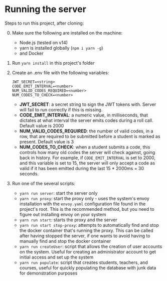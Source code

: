 # Running the server

Steps to run this project, after cloning:

0. Make sure the following are installed on the machine:
    - Node.js (tested on v14)
    - yarn is installed globally (`npm i yarn -g`)
    - and Docker

1. Run `yarn install` in this project's folder

2. Create an .env file with the following variables:
    ```
    JWT_SECRET=<string>
    CODE_EMIT_INTERVAL=<number>
    NUM_VALID_CODES_REQUIRED=<number>
    NUM_CODES_TO_CHECK=<number>
    ```
    - **JWT_SECRET**: a secret string to sign the JWT tokens with. Server will fail to run correctly if this is missing.
    - **CODE_EMIT_INTERVAL**: a numeric value, in milliseconds, that dictates at what interval the server emits codes during a roll call. Default value is 2000
    - **NUM_VALID_CODES_REQUIRED**: the number of valid codes, in a row, that are required to be submitted before a student is marked as present. Default value is 3
    - **NUM_CODES_TO_CHECK**: when a student submits a code, this controls how many old codes the server will check against, going back in history. For example, if `CODE_EMIT_INTERVAL` is set to 2000, and this variable is set to 15, the server will only accept a code as valid if it has been emitted during the last 15 * 2000ms = 30 seconds.

3. Run one of the several scripts:
    - `yarn run server`: start the server only
    - `yarn run proxy`: start the proxy only - uses the system's envoy installation with the `envoy.yaml` configuration file found in the project's root. This is the recommended method, but you need to figure out installing envoy on your system
    - `yarn run start`: starts the proxy and the server
    - `yarn run start stop-proxy`: attempts to automatically find and stop the docker container that's running the proxy. This can be called after having stopped the server, if one wants to avoid having to manually find and stop the docker container
    - `yarn run createUser`: script that allows the creation of user accounts on the system. Useful for creating an administrator account to get initial access and set up the system
    - `yarn run populate`: script that creates students, teachers, and courses, useful for quickly populating the database with junk data for demonstration purposes
